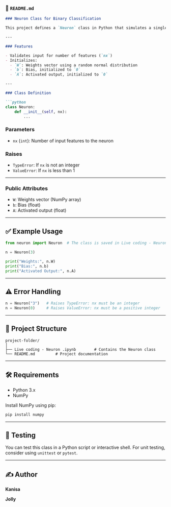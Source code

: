 ### 📄 `README.md`

````markdown
### Neuron Class for Binary Classification

This project defines a `Neuron` class in Python that simulates a single neuron used for binary classification tasks in machine learning.

---

### Features

- Validates input for number of features (`nx`)
- Initializes:
  - `W`: Weights vector using a random normal distribution
  - `b`: Bias, initialized to `0`
  - `A`: Activated output, initialized to `0`

---

### Class Definition

```python
class Neuron:
    def __init__(self, nx):
        ...
````

### Parameters

* `nx` (`int`): Number of input features to the neuron

### Raises

* `TypeError`: If `nx` is not an integer
* `ValueError`: If `nx` is less than 1

---

### Public Attributes

* `W`: Weights vector (NumPy array)
* `b`: Bias (float)
* `A`: Activated output (float)

---

## ✅ Example Usage

```python
from neuron import Neuron  # The class is saved in Live coding - Neuron .ipynb

n = Neuron(3)

print("Weights:", n.W)
print("Bias:", n.b)
print("Activated Output:", n.A)
```

---

## ⚠️ Error Handling

```python
n = Neuron("3")   # Raises TypeError: nx must be an integer
n = Neuron(0)     # Raises ValueError: nx must be a positive integer
```

---

## 📁 Project Structure

```
project-folder/
│
├── Live coding - Neuron .ipynb        # Contains the Neuron class
└── README.md         # Project documentation
```

---

## 🛠️ Requirements

* Python 3.x
* NumPy

Install NumPy using pip:

```bash
pip install numpy
```

---

## 🧪 Testing

You can test this class in a Python script or interactive shell. For unit testing, consider using `unittest` or `pytest`.

---

## ✍️ Author

**Kanisa**

**Jolly**


